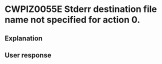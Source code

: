 # CWPIZ0055E Stderr destination file name not specified for action 0.

## Explanation

## User response